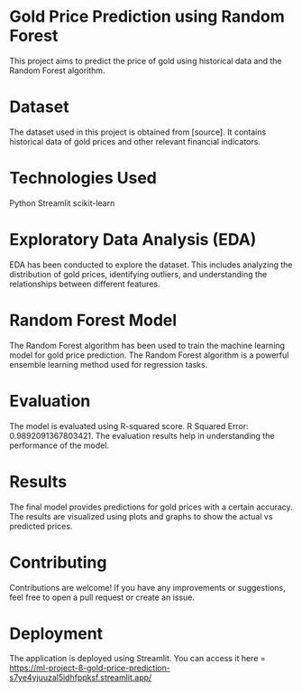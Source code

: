 # Gold Price Prediction using Random Forest
This project aims to predict the price of gold using historical data and the Random Forest algorithm. 

# Dataset
The dataset used in this project is obtained from [source]. It contains historical data of gold prices and other relevant financial indicators.

# Technologies Used
Python Streamlit scikit-learn

# Exploratory Data Analysis (EDA)
EDA has been conducted to explore the dataset. This includes analyzing the distribution of gold prices, identifying outliers, and understanding the relationships between different features.

# Random Forest Model
The Random Forest algorithm has been used to train the machine learning model for gold price prediction. The Random Forest algorithm is a powerful ensemble learning method used for regression tasks.

# Evaluation
The model is evaluated using R-squared score.
R Squared Error: 0.9892091367803421.
The evaluation results help in understanding the performance of the model.

# Results
The final model provides predictions for gold prices with a certain accuracy. The results are visualized using plots and graphs to show the actual vs predicted prices.

# Contributing
Contributions are welcome! If you have any improvements or suggestions, feel free to open a pull request or create an issue.

# Deployment
The application is deployed using Streamlit. You can access it here = https://ml-project-8-gold-price-prediction-s7ye4yjuuzal5idhfppksf.streamlit.app/
